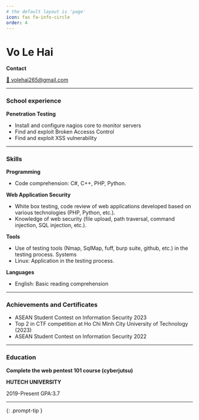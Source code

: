 ```yaml
---
# the default layout is 'page'
icon: fas fa-info-circle
order: 4
---
```


# Vo Le Hai

**Contact**

[📧 volehai265@gmail.com](mailto:volehai265@mail.com)

---

### **School experience**

**Penetration Testing**
- Install and configure nagios core to monitor servers
- Find and exploit Broken Accesss Control 
- Find and exploit XSS vulnerability

---
### **Skills**

**Programming** 

- Code comprehension: C#, C++, PHP, Python.


**Web Application Security**
- White box testing, code review of web applications developed based on various
technologies (PHP, Python, etc.).
- Knowledge of web security (file upload, path traversal, command injection, SQL
injection, etc.).

**Tools**
- Use of testing tools (Nmap, SqlMap, fuff, burp suite, github, etc.) in the testing process.
Systems
- Linux: Application in the testing process.
  
**Languages**
- English: Basic reading comprehension

---

### **Achievements and Certificates**

- ASEAN Student Contest on Information Security 2023
- Top 2 in CTF competition at Ho Chi Minh City University of Technology (2023)
- ASEAN Student Contest on Information Security 2022

---

### **Education**
**Complete the web pentest 101 course (cyberjutsu)**

**HUTECH UNIVERSITY**

2019-Present          GPA:3.7

---

{: .prompt-tip }
